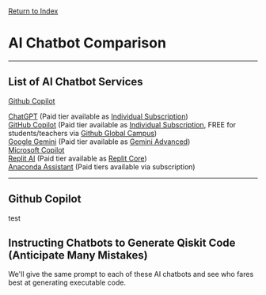 \
[Return to Index](index.md)
# AI Chatbot Comparison
***
## List of AI Chatbot Services

[Github Copilot](#github-copilot)

[ChatGPT](https://chat.openai.com/) (Paid tier available as [Individual Subscription](https://openai.com/chatgpt/pricing))\
[GitHub Copilot](https://github.com/features/copilot) (Paid tier available as [Individual Subscription](https://docs.github.com/en/billing/managing-billing-for-github-copilot/about-billing-for-github-copilot#pricing-for-github-copilot-individual), FREE for students/teachers via [Github Global Campus](https://docs.github.com/en/education/explore-the-benefits-of-teaching-and-learning-with-github-education/github-global-campus-for-students/apply-to-github-global-campus-as-a-student))\
[Google Gemini](https://gemini.google.com/app) (Paid tier available as [Gemini Advanced](https://support.google.com/googleone/answer/14534406))\
[Microsoft Copilot](https://copilot.microsoft.com/)\
[Replit AI](https://replit.com/ai) (Paid tier available as [Replit Core](https://replit.com/replit-core))\
[Anaconda Assistant](https://docs.anaconda.com/free/anaconda-notebooks/anaconda-assistant/) (Paid tiers available via subscription)

***

## Github Copilot
test

## Instructing Chatbots to Generate Qiskit Code (Anticipate Many Mistakes)
We'll give the same prompt to each of these AI chatbots and see who fares best at generating executable code.
